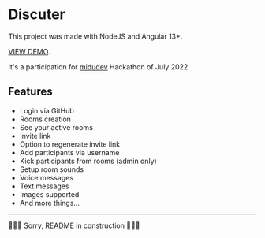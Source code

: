 # Discuter

This project was made with NodeJS and Angular 13+.

[VIEW DEMO](http://discuter.vercel.app/).

It's a participation for [midudev](https://github.com/midudev) Hackathon of July 2022


## Features

- Login via GitHub
- Rooms creation
- See your active rooms
- Invite link
- Option to regenerate invite link
- Add participants via username
- Kick participants from rooms (admin only)
- Setup room sounds
- Voice messages
- Text messages
- Images supported
- And more things...


-----------------------------------------------------------------------------------------------


🚧🚧🚧 Sorry, README in construction 🚧🚧🚧
